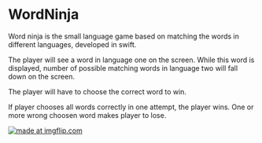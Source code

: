 # WordNinja

Word ninja is the small language game based on matching the words in different languages, developed in swift. 

The player will see a word in language one on the screen. While this word is displayed, number of possible matching words in language two will fall down on the screen.

The player will have to choose the correct word to win. 

If player chooses all words correctly in one attempt, the player wins. One or more wrong choosen word makes player to lose.

<a href="https://imgflip.com/gif/33321j"><img src="https://i.imgflip.com/33321j.gif" title="made at imgflip.com"/></a>
